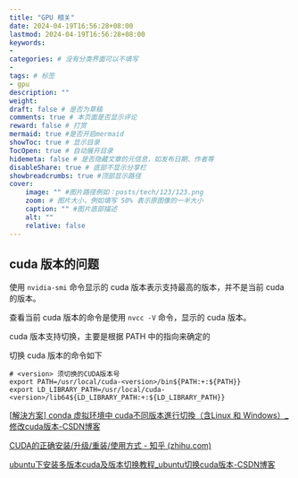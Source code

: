```yaml
---
title: "GPU 相关"
date: 2024-04-19T16:56:28+08:00
lastmod: 2024-04-19T16:56:28+08:00
keywords: 
- 
categories: # 没有分类界面可以不填写
- 
tags: # 标签
- gpu
description: ""
weight:
draft: false # 是否为草稿
comments: true # 本页面是否显示评论
reward: false # 打赏
mermaid: true #是否开启mermaid
showToc: true # 显示目录
TocOpen: true # 自动展开目录
hidemeta: false # 是否隐藏文章的元信息，如发布日期、作者等
disableShare: true # 底部不显示分享栏
showbreadcrumbs: true #顶部显示路径
cover:
    image: "" #图片路径例如：posts/tech/123/123.png
    zoom: # 图片大小，例如填写 50% 表示原图像的一半大小
    caption: "" #图片底部描述
    alt: ""
    relative: false
---
```


## cuda 版本的问题

使用 `nvidia-smi` 命令显示的 cuda 版本表示支持最高的版本，并不是当前 cuda 的版本。

查看当前 cuda 版本的命令是使用 `nvcc -V` 命令，显示的 cuda 版本。

cuda 版本支持切换，主要是根据 PATH 中的指向来确定的

切换 cuda 版本的命令如下

``` shell
# <version> 须切换的CUDA版本号
export PATH=/usr/local/cuda-<version>/bin${PATH:+:${PATH}} 
export LD_LIBRARY_PATH=/usr/local/cuda-<version>/lib64${LD_LIBRARY_PATH:+:${LD_LIBRARY_PATH}}
```

[[解決方案\] conda 虚拟环境中 cuda不同版本進行切換（含Linux 和 Windows）_修改cuda版本-CSDN博客](https://blog.csdn.net/weixin_43305485/article/details/130413708)

[CUDA的正确安装/升级/重装/使用方式 - 知乎 (zhihu.com)](https://zhuanlan.zhihu.com/p/520536351)

[ubuntu下安装多版本cuda及版本切换教程_ubuntu切换cuda版本-CSDN博客](https://blog.csdn.net/weixin_44120025/article/details/121002696)

